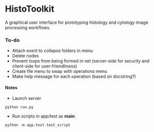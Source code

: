 # HistoToolkit

A graphical user interface for prototyping histology and cytology image processing workflows.

### To-do
* Attach event to collapse folders in menu 
* Delete nodes
* Prevent loops from being formed in net (server-side for security and client-side for user-friendliness)
* Create file menu to swap with operations menu
* Make help message for each operation (based on docstring?)

#### Notes
* Launch server
```
python run.py
```

* Run scripts in app/test as __main__:
```
python -m app.test.test_script
```
